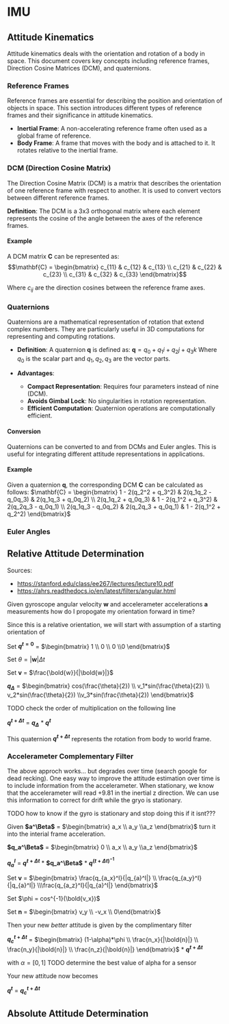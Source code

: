 # IMU

## Attitude Kinematics

Attitude kinematics deals with the orientation and rotation of a body in space. This document covers key concepts including reference frames, Direction Cosine Matrices (DCM), and quaternions.

### Reference Frames

Reference frames are essential for describing the position and orientation of objects in space. This section introduces different types of reference frames and their significance in attitude kinematics.

- **Inertial Frame**: A non-accelerating reference frame often used as a global frame of reference.
- **Body Frame**: A frame that moves with the body and is attached to it. It rotates relative to the inertial frame.

### DCM (Direction Cosine Matrix)

The Direction Cosine Matrix (DCM) is a matrix that describes the orientation of one reference frame with respect to another. It is used to convert vectors between different reference frames.

**Definition**: The DCM is a 3x3 orthogonal matrix where each element represents the cosine of the angle between the axes of the reference frames.

#### Example

A DCM matrix $\mathbf{C}$ can be represented as:
$$\mathbf{C} = \begin{bmatrix}
c_{11} & c_{12} & c_{13} \\
c_{21} & c_{22} & c_{23} \\
c_{31} & c_{32} & c_{33}
\end{bmatrix}$$

Where $c_{ij}$ are the direction cosines between the reference frame axes.

### Quaternions

Quaternions are a mathematical representation of rotation that extend complex numbers. They are particularly useful in 3D computations for representing and computing rotations.

- **Definition**: A quaternion $\mathbf{q}$ is defined as:
$\mathbf{q} = q_0 + q_1i + q_2j + q_3k$
Where $q_0$ is the scalar part and $q_1, q_2, q_3$ are the vector parts.

- **Advantages**:
  - **Compact Representation**: Requires four parameters instead of nine (DCM).
  - **Avoids Gimbal Lock**: No singularities in rotation representation.
  - **Efficient Computation**: Quaternion operations are computationally efficient.

#### Conversion

Quaternions can be converted to and from DCMs and Euler angles. This is useful for integrating different attitude representations in applications.

#### Example

Given a quaternion $\mathbf{q}$, the corresponding DCM $\mathbf{C}$ can be calculated as follows:
$\mathbf{C} = \begin{bmatrix}
1 - 2(q_2^2 + q_3^2) & 2(q_1q_2 - q_0q_3) & 2(q_1q_3 + q_0q_2) \\
2(q_1q_2 + q_0q_3) & 1 - 2(q_1^2 + q_3^2) & 2(q_2q_3 - q_0q_1) \\
2(q_1q_3 - q_0q_2) & 2(q_2q_3 + q_0q_1) & 1 - 2(q_1^2 + q_2^2)
\end{bmatrix}$

### Euler Angles



## Relative Attitude Determination

Sources: 
- https://stanford.edu/class/ee267/lectures/lecture10.pdf 
- https://ahrs.readthedocs.io/en/latest/filters/angular.html

Given gyroscope angular velocity **w** and accelerameter accelerations **a** measurements how do I propogate my orientation forward in time?

Since this is a relative orientation, we will start with assumption of a starting orientation of 

Set **$q^{t=0}$** = $\begin{bmatrix} 1 \\ 0 \\ 0 \\0 \end{bmatrix}$

Set $\theta = |$**w**|$\Delta t$ 

Set **v** = $\frac{\bold{w}}{|\bold{w}|}$

**$q_\Delta$** = $\begin{bmatrix} cos(\frac{\theta}{2}) \\ v_1*sin(\frac{\theta}{2}) \\ v_2*sin(\frac{\theta}{2}) \\v_3*sin(\frac{\theta}{2}) \end{bmatrix}$


TODO check the order of multiplication on the following line 

**$q^{t + \Delta t}$** = **$q_\Delta$** * **$q^{t}$**

This quaternion **$q^{t + \Delta t}$** represents the rotation from body to world frame.

### Accelerameter Complementary Filter

The above approch works... but degrades over time (search google for dead recking). One easy way to improve the attitude estimation over time is to include information from the accelerameter. When stationary, we know that the accelerameter will read +9.81 in the inertial z direction. We can use this information to correct for drift while the gryo is stationary.

TODO how to know if the gyro is stationary and stop doing this if it isnt???

Given **$a^\Beta$** = $\begin{bmatrix} a_x \\ a_y \\a_z \end{bmatrix}$ turn it into the interial frame acceleration.

**$q_a^\Beta$** = $\begin{bmatrix} 0 \\ a_x \\ a_y \\a_z \end{bmatrix}$

**$q_a^I$** = **$q^{t + \Delta t}$** * **$q_a^\Beta$** * **$q^{(t + \Delta t)^{-1}}$**

Set **v** = $\begin{bmatrix} \frac{q_{a_x}^I}{|q_{a}^I|} \\ \frac{q_{a_y}^I}{|q_{a}^I|} \\\frac{q_{a_z}^I}{|q_{a}^I|} \end{bmatrix}$

Set $\phi = cos^{-1}(\bold{v_x})$

Set **n** = $\begin{bmatrix} v_y \\ -v_x \\ 0\end{bmatrix}$

Then your new *better* attitude is given by the complimentary filter

**$q^{t + \Delta t}_c$** = $\begin{bmatrix} (1-\alpha)*\phi \\ \frac{n_x}{|\bold{n}|} \\ \frac{n_y}{|\bold{n}|} \\ \frac{n_z}{|\bold{n}|} \end{bmatrix}$ * **$q^{t + \Delta t}$**

with $\alpha = [0, 1]$ TODO determine the best value of alpha for a sensor

Your new attitude now becomes 

**$q^{t}$** = **$q^{t + \Delta t}_c$**


## Absolute Attitude Determination

